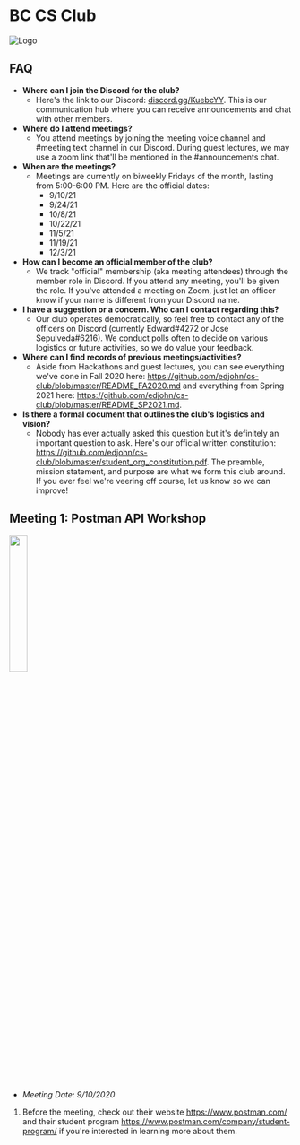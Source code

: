 # BC CS Club
![Logo](https://i.imgur.com/K2QpwMC.png)

## FAQ
- **Where can I join the Discord for the club?**
  - Here's the link to our Discord: [discord.gg/KuebcYY](discord.gg/KuebcYY). This is our communication hub where you can receive announcements and chat with other members.
- **Where do I attend meetings?**
  - You attend meetings by joining the meeting voice channel and #meeting text channel in our Discord. During guest lectures, we may use a zoom link that'll be mentioned in the #announcements chat.
- **When are the meetings?**
  - Meetings are currently on biweekly Fridays of the month, lasting from 5:00-6:00 PM. Here are the official dates:
    - 9/10/21
    - 9/24/21
    - 10/8/21
    - 10/22/21
    - 11/5/21
    - 11/19/21
    - 12/3/21
- **How can I become an official member of the club?**
  - We track "official" membership (aka meeting attendees) through the member role in Discord. If you attend any meeting, you'll be given the role. If you've attended a meeting on Zoom, just let an officer know if your name is different from your Discord name.
- **I have a suggestion or a concern. Who can I contact regarding this?**
  - Our club operates democratically, so feel free to contact any of the officers on Discord (currently Edward#4272 or Jose Sepulveda#6216). We conduct polls often to decide on various logistics or future activities, so we do value your feedback.
- **Where can I find records of previous meetings/activities?**
  - Aside from Hackathons and guest lectures, you can see everything we've done in Fall 2020 here: https://github.com/edjohn/cs-club/blob/master/README_FA2020.md and everything from Spring 2021 here: https://github.com/edjohn/cs-club/blob/master/README_SP2021.md.
- **Is there a formal document that outlines the club's logistics and vision?**
   - Nobody has ever actually asked this question but it's definitely an important question to ask. Here's our official written constitution: https://github.com/edjohn/cs-club/blob/master/student_org_constitution.pdf. The preamble, mission statement, and purpose are what we form this club around. If you ever feel we're veering off course, let us know so we can improve!

## Meeting 1: Postman API Workshop
<img src="https://res.cloudinary.com/postman/image/upload/t_team_logo/v1/team/2893aede23f01bfcbd2319326bc96a6ed0524eba759745ed6d73405a3a8b67a8" width="25%" height="25%"></img>
- *Meeting Date: 9/10/2020*
1. Before the meeting, check out their website https://www.postman.com/ and their student program https://www.postman.com/company/student-program/ if you're interested in learning more about them.


